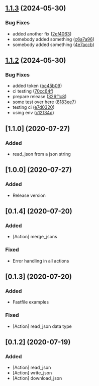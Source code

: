 ## [1.1.3](https://github.com/MartinGonzalez/fastlane-plugin-json/compare/v1.1.2...v1.1.3) (2024-05-30)


### Bug Fixes

* added another fix ([2ef4063](https://github.com/MartinGonzalez/fastlane-plugin-json/commit/2ef40631a8c0aa5b1e4c697c5a899e0a3d36f412))
* somebody added something ([c6a7a96](https://github.com/MartinGonzalez/fastlane-plugin-json/commit/c6a7a969056b6c152618ef25a48b276c080a6550))
* somebody added something ([4e7accb](https://github.com/MartinGonzalez/fastlane-plugin-json/commit/4e7accb91a51bd5022c91fa7e7eda950280503fe))

## [1.1.2](https://github.com/MartinGonzalez/fastlane-plugin-json/compare/v1.1.1...v1.1.2) (2024-05-30)


### Bug Fixes

* added token ([bc45b09](https://github.com/MartinGonzalez/fastlane-plugin-json/commit/bc45b0987b0306887ab53c7dc4a197a4ca79f0ba))
* ci testing ([70cc64f](https://github.com/MartinGonzalez/fastlane-plugin-json/commit/70cc64fd01326c1231922f5515aaecf5aba2d9c6))
* prepare release ([326f1c8](https://github.com/MartinGonzalez/fastlane-plugin-json/commit/326f1c80628adf07e376a2438773b0a939d8b56c))
* some test over here ([8183ee7](https://github.com/MartinGonzalez/fastlane-plugin-json/commit/8183ee7ccc6883019f95f5cf997ac9d4e68b1b96))
* testing ci ([e7d0320](https://github.com/MartinGonzalez/fastlane-plugin-json/commit/e7d032088081d87a6c449e3185ff194ab2c838fb))
* using env ([c12134d](https://github.com/MartinGonzalez/fastlane-plugin-json/commit/c12134d18f6f29f4640d9f855af03bdfe9604932))

## [1.1.0] (2020-07-27)

### Added
- read_json from a json string

## [1.0.0] (2020-07-27)

### Added
- Release version

## [0.1.4] (2020-07-20)

### Added
- [Action] merge_jsons

### Fixed
- Error handling in all actions

## [0.1.3] (2020-07-20)

### Added
- Fastfile examples

### Fixed
- [Action] read_json data type

## [0.1.2] (2020-07-19)

### Added
- [Action] read_json
- [Action] write_json
- [Action] download_json
